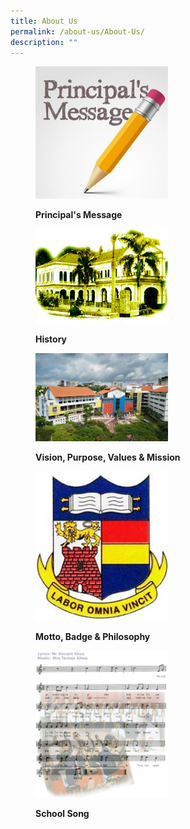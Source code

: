 ```yaml
---
title: About Us
permalink: /about-us/About-Us/
description: ""
---
```

<figure>

<a href="/about-us/Principals-Message/" target = "\_blank"> <img style="width:50%;height:50%" src="/images/About%20us/About%20us/Principalnew.jpg">

</a>

<figcaption>

<strong> Principal's Message </strong>

</figcaption>

</figure>

<figure>

<a href="/about-us/History/" target = "\_blank"> <img style="width:50%;height:50%" src="/images/About%20us/About%20us/oldschool.jpg">

</a>

<figcaption>

<strong> History </strong>

</figcaption>

</figure>

<figure>

<a href="/about-us/Vision-Mission-Purpose-and-Values/" target = "\_blank"> <img style="width:50%;height:50%" src="/images/About%20us/About%20us/OSS%20Building%20copy.jpg">

</a>

<figcaption>

<strong> Vision, Purpose, Values & Mission </strong>

</figcaption>

</figure>

<figure>

<a href="/about-us/School-Philosophy-Motto-and-Badge/" target = "\_blank"> <img style="width:50%;height:50%" src="/images/About%20us/About%20us/school%20Badge.jpg">

</a>

<figcaption>

<strong> Motto, Badge & Philosophy </strong>

</figcaption>

</figure>



<figure>

<a href="/about-us/School-Song/" target = "\_blank"> <img style="width:50%;height:50%" src="/images/About%20us/About%20us/schoolsong.jpg">

</a>

<figcaption>

<strong> School Song </strong>

</figcaption>

</figure>